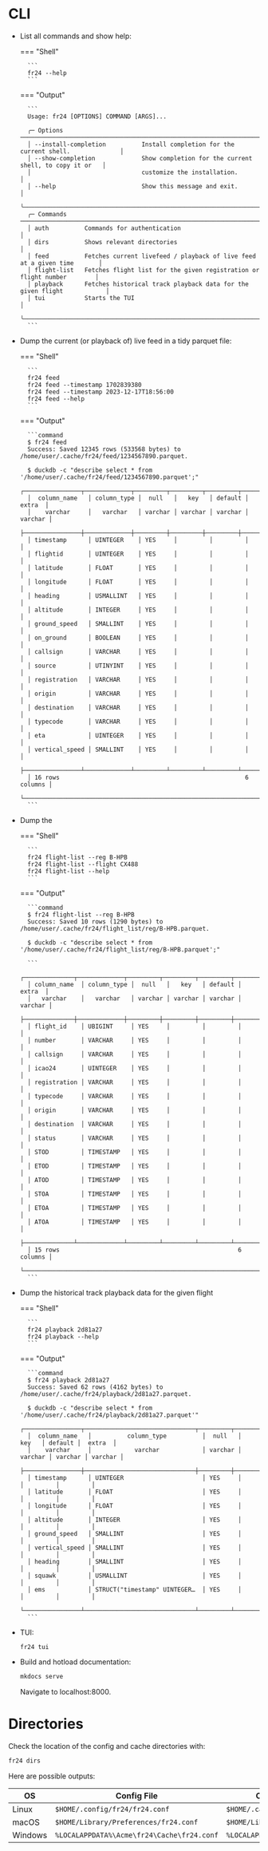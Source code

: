 # CLI
- List all commands and show help:

    === "Shell"

        ```
        fr24 --help
        ```
    
    === "Output"
        
        ```
        Usage: fr24 [OPTIONS] COMMAND [ARGS]...                                                
                                                                                                
        ╭─ Options ────────────────────────────────────────────────────────────────────────────╮
        │ --install-completion          Install completion for the current shell.              │
        │ --show-completion             Show completion for the current shell, to copy it or   │
        │                               customize the installation.                            │
        │ --help                        Show this message and exit.                            │
        ╰──────────────────────────────────────────────────────────────────────────────────────╯
        ╭─ Commands ───────────────────────────────────────────────────────────────────────────╮
        │ auth          Commands for authentication                                            │
        │ dirs          Shows relevant directories                                             │
        │ feed          Fetches current livefeed / playback of live feed at a given time       │
        │ flight-list   Fetches flight list for the given registration or flight number        │
        │ playback      Fetches historical track playback data for the given flight            │
        │ tui           Starts the TUI                                                         │
        ╰──────────────────────────────────────────────────────────────────────────────────────╯
        ```

- Dump the current (or playback of) live feed in a tidy parquet file:

    === "Shell"

        ```
        fr24 feed
        fr24 feed --timestamp 1702839380
        fr24 feed --timestamp 2023-12-17T18:56:00
        fr24 feed --help
        ```

    === "Output"
    
        ```command
        $ fr24 feed
        Success: Saved 12345 rows (533568 bytes) to /home/user/.cache/fr24/feed/1234567890.parquet.
        
        $ duckdb -c "describe select * from '/home/user/.cache/fr24/feed/1234567890.parquet';"
        ┌────────────────┬─────────────┬─────────┬─────────┬─────────┬─────────┐
        │  column_name   │ column_type │  null   │   key   │ default │  extra  │
        │    varchar     │   varchar   │ varchar │ varchar │ varchar │ varchar │
        ├────────────────┼─────────────┼─────────┼─────────┼─────────┼─────────┤
        │ timestamp      │ UINTEGER    │ YES     │         │         │         │
        │ flightid       │ UINTEGER    │ YES     │         │         │         │
        │ latitude       │ FLOAT       │ YES     │         │         │         │
        │ longitude      │ FLOAT       │ YES     │         │         │         │
        │ heading        │ USMALLINT   │ YES     │         │         │         │
        │ altitude       │ INTEGER     │ YES     │         │         │         │
        │ ground_speed   │ SMALLINT    │ YES     │         │         │         │
        │ on_ground      │ BOOLEAN     │ YES     │         │         │         │
        │ callsign       │ VARCHAR     │ YES     │         │         │         │
        │ source         │ UTINYINT    │ YES     │         │         │         │
        │ registration   │ VARCHAR     │ YES     │         │         │         │
        │ origin         │ VARCHAR     │ YES     │         │         │         │
        │ destination    │ VARCHAR     │ YES     │         │         │         │
        │ typecode       │ VARCHAR     │ YES     │         │         │         │
        │ eta            │ UINTEGER    │ YES     │         │         │         │
        │ vertical_speed │ SMALLINT    │ YES     │         │         │         │
        ├────────────────┴─────────────┴─────────┴─────────┴─────────┴─────────┤
        │ 16 rows                                                    6 columns │
        └──────────────────────────────────────────────────────────────────────┘
        ```

- Dump the 

    === "Shell"

        ```
        fr24 flight-list --reg B-HPB
        fr24 flight-list --flight CX488
        fr24 flight-list --help
        ```

    === "Output"
    
        ```command
        $ fr24 flight-list --reg B-HPB
        Success: Saved 10 rows (1290 bytes) to /home/user/.cache/fr24/flight_list/reg/B-HPB.parquet.
        
        $ duckdb -c "describe select * from '/home/user/.cache/fr24/flight_list/reg/B-HPB.parquet';"

        ```
        ┌──────────────┬─────────────┬─────────┬─────────┬─────────┬─────────┐
        │ column_name  │ column_type │  null   │   key   │ default │  extra  │
        │   varchar    │   varchar   │ varchar │ varchar │ varchar │ varchar │
        ├──────────────┼─────────────┼─────────┼─────────┼─────────┼─────────┤
        │ flight_id    │ UBIGINT     │ YES     │         │         │         │
        │ number       │ VARCHAR     │ YES     │         │         │         │
        │ callsign     │ VARCHAR     │ YES     │         │         │         │
        │ icao24       │ UINTEGER    │ YES     │         │         │         │
        │ registration │ VARCHAR     │ YES     │         │         │         │
        │ typecode     │ VARCHAR     │ YES     │         │         │         │
        │ origin       │ VARCHAR     │ YES     │         │         │         │
        │ destination  │ VARCHAR     │ YES     │         │         │         │
        │ status       │ VARCHAR     │ YES     │         │         │         │
        │ STOD         │ TIMESTAMP   │ YES     │         │         │         │
        │ ETOD         │ TIMESTAMP   │ YES     │         │         │         │
        │ ATOD         │ TIMESTAMP   │ YES     │         │         │         │
        │ STOA         │ TIMESTAMP   │ YES     │         │         │         │
        │ ETOA         │ TIMESTAMP   │ YES     │         │         │         │
        │ ATOA         │ TIMESTAMP   │ YES     │         │         │         │
        ├──────────────┴─────────────┴─────────┴─────────┴─────────┴─────────┤
        │ 15 rows                                                  6 columns │
        └────────────────────────────────────────────────────────────────────┘
        ```

- Dump the historical track playback data for the given flight

    === "Shell"

        ```
        fr24 playback 2d81a27
        fr24 playback --help
        ```

    === "Output"
    
        ```command
        $ fr24 playback 2d81a27
        Success: Saved 62 rows (4162 bytes) to /home/user/.cache/fr24/playback/2d81a27.parquet.
        
        $ duckdb -c "describe select * from '/home/user/.cache/fr24/playback/2d81a27.parquet'"
        ┌────────────────┬───────────────────────────────┬─────────┬─────────┬─────────┬─────────┐
        │  column_name   │          column_type          │  null   │   key   │ default │  extra  │
        │    varchar     │            varchar            │ varchar │ varchar │ varchar │ varchar │
        ├────────────────┼───────────────────────────────┼─────────┼─────────┼─────────┼─────────┤
        │ timestamp      │ UINTEGER                      │ YES     │         │         │         │
        │ latitude       │ FLOAT                         │ YES     │         │         │         │
        │ longitude      │ FLOAT                         │ YES     │         │         │         │
        │ altitude       │ INTEGER                       │ YES     │         │         │         │
        │ ground_speed   │ SMALLINT                      │ YES     │         │         │         │
        │ vertical_speed │ SMALLINT                      │ YES     │         │         │         │
        │ heading        │ SMALLINT                      │ YES     │         │         │         │
        │ squawk         │ USMALLINT                     │ YES     │         │         │         │
        │ ems            │ STRUCT("timestamp" UINTEGER…  │ YES     │         │         │         │
        └────────────────┴───────────────────────────────┴─────────┴─────────┴─────────┴─────────┘
        ```

- TUI:

    ```
    fr24 tui
    ```

- Build and hotload documentation:

    ```sh
    mkdocs serve
    ```

    Navigate to localhost:8000.

# Directories

Check the location of the config and cache directories with:
```sh
fr24 dirs
```
Here are possible outputs:

| OS      | Config File                                | Cache Directory                  |
| ------- | ------------------------------------------ | -------------------------------- |
| Linux   | `$HOME/.config/fr24/fr24.conf`             | `$HOME/.cache/fr24`              |
| macOS   | `$HOME/Library/Preferences/fr24.conf`      | `$HOME/Library/Caches/fr24`      |
| Windows | `%LOCALAPPDATA%\Acme\fr24\Cache\fr24.conf` | `%LOCALAPPDATA%\Acme\fr24\Cache` |